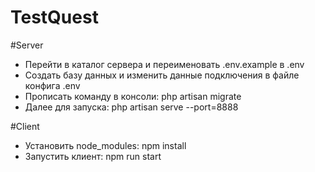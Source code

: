 # TestQuest

#Server
- Перейти в каталог сервера и переименовать .env.example в .env
- Создать базу данных и изменить данные подключения в файле конфига .env
- Прописать команду в консоли: php artisan migrate
- Далее для запуска: php artisan serve --port=8888

#Client
- Установить node_modules: npm install
- Запустить клиент: npm run start
